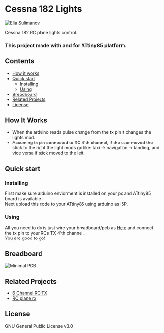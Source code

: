 # Cessna 182 Lights

[![Elia Sulimanov](https://image.ibb.co/mBx97A/powerd-by-Elia-Sulimanov.jpg)](https://www.linkedin.com/in/elia-sulimanov/)

Cessna 182 RC plane lights control.  
### This project made with and for ATtiny85 platform.

## Contents
 - [How it works](#how-it-works)
 - [Quick start](#quick-start)
    - [Installing](#installing)
    - [Using](#using)
 - [Breadboard](#breadboard)
 - [Related Projects](#related-projects)
 - [License](#license)
 
 ## How It Works
 - When the arduino reads pulse change from the tx pin it changes the lights mod.
 - Assuming tx pin connected to RC 4'th channel, if the user moved the stick to the right the light mods go like: taxi -> navigation -> landing, and vice versa if stick moved to the left.
 
 ## Quick start
 ### Installing
 First make sure arduino enviorment is installed on your pc and ATtiny85 board is available.  
 Next upload this code to your ATtiny85 using arduino as ISP.
 
 ### Using
 All you need to do is just wire your breadboard/pcb as [Here](#breadboard) and connect the tx pin to your RCs TX 4'th channel.  
 You are good to go!

## Breadboard
![Minimal PCB](https://i.ibb.co/0MRKQrC/cessna-lights-small-pcb.jpg)

## Related Projects
* [6 Channel RC TX](https://github.com/EliaSulimanov/6-Channel-RC-TX)
* [RC plane rx](https://github.com/EliaSulimanov/RC_plane_rx)

## License
GNU General Public License v3.0
